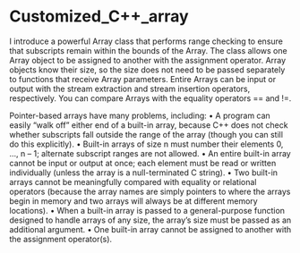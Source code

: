 # Customized_C++_array

I introduce a powerful Array class that performs range checking to ensure
that subscripts remain within the bounds of the Array. The class allows one Array object to
be assigned to another with the assignment operator. Array objects know their size, so the
size does not need to be passed separately to functions that receive Array parameters. Entire
Arrays can be input or output with the stream extraction and stream insertion operators,
respectively. You can compare Arrays with the equality operators == and !=. 

Pointer-based arrays have many problems, including:
• A program can easily “walk off” either end of a built-in array, because C++ does
not check whether subscripts fall outside the range of the array (though you can still
do this explicitly). 
• Built-in arrays of size n must number their elements 0, …, n – 1; alternate subscript ranges are not allowed.
• An entire built-in array cannot be input or output at once; each element must be
read or written individually (unless the array is a null-terminated C string). 
• Two built-in arrays cannot be meaningfully compared with equality or relational
operators (because the array names are simply pointers to where the arrays begin
in memory and two arrays will always be at different memory locations). 
• When a built-in array is passed to a general-purpose function designed to handle
arrays of any size, the array’s size must be passed as an additional argument. 
• One built-in array cannot be assigned to another with the assignment operator(s).
